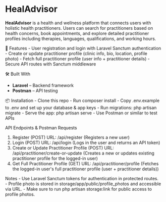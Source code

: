# HealAdvisor

**HealAdvisor** is a health and wellness platform that connects users with holistic health practitioners. Users can search for practitioners based on health concerns, book appointments, and explore detailed practitioner profiles including therapies, languages, qualifications, and working hours.

 🚀 Features
    - User registration and login with Laravel Sanctum authentication
    - Create or update practitioner profile (clinic info, bio, location, profile photo)
    - Fetch full practitioner profile (user info + practitioner details)
    - Secure API routes with Sanctum middleware


🛠️ Built With
- **Laravel** – Backend framework
- **Postman** – API testing

  
📦 Installation
    - Clone this repo
    - Run composer install
    - Copy .env.example to .env and set up your database & app keys
    - Run migrations: php artisan migrate
    - Serve the app: php artisan serve
    - Use Postman or similar to test APIs

API Endpoints & Postman Requests
1. Register (POST) URL: /api/register (Registers a new user)
2. Login (POST) URL: /api/login (Logs in the user and returns an API token)
3. Create or Update Practitioner Profile (POST) URL: /api/practitioner/create-or-update (Creates a new or updates existing practitioner profile for the logged-in user)
4. Get Full Practitioner Profile (GET) URL: /api/practitioner/profile (Fetches the logged-in user's full practitioner profile (user + practitioner details))


Notes
    - Use Laravel Sanctum tokens for authentication in protected routes.
    - Profile photo is stored in storage/app/public/profile_photos and accessible via URL.
    - Make sure to run php artisan storage:link for public access to profile photos.
